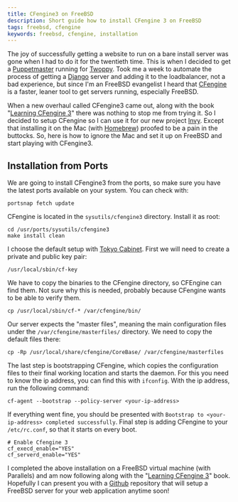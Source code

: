 ```yaml
---
title: CFengine3 on FreeBSD
description: Short guide how to install CFengine 3 on FreeBSD
tags: freebsd, cfengine
keywords: freebsd, cfengine, installation
---
```


The joy of successfully getting a website to run on a bare install server was
gone when I had to do it for the twentieth time. This is when I decided to get
a [Puppetmaster] running for [Twoppy]. Took me a week to automate the process
of getting a [Django] server and adding it to the loadbalancer, not a bad
experience, but since I'm an FreeBSD evangelist I heard that [CFengine] is a
faster, leaner tool to get servers running, especially FreeBSD.

When a new overhaul called CFengine3 came out, along with the book
"[Learning CFengine 3]" there was nothing to stop me from trying it. So I
decided to setup CFengine so I can use it for our new project [Invy]. Except
that installing it on the Mac (with [Homebrew]) proofed to be a pain in the
buttocks. So, here is how to ignore the Mac and set it up on FreeBSD and start
playing with CFengine3.

## Installation from Ports

We are going to install CFengine3 from the ports, so make sure you have the
latest ports available on your system. You can check with:

    portsnap fetch update
    
CFengine is located in the `sysutils/cfengine3` directory. Install it as root:

    cd /usr/ports/sysutils/cfengine3
    make install clean
    
I choose the default setup with [Tokyo Cabinet]. First we will need to create
a private and public key pair:

    /usr/local/sbin/cf-key
    
We have to copy the binaries to the CFengine directory, so CFEngine can find
them. Not sure why this is needed, probably because CFengine wants to be able
to verify them.

    cp /usr/local/sbin/cf-* /var/cfengine/bin/
    
Our server expects the "master files", meaning the main configuration files
under the `/var/cfengine/masterfiles/` directory. We need to copy the default
files there:

    cp -Rp /usr/local/share/cfengine/CoreBase/ /var/cfengine/masterfiles
    
The last step is bootstrapping CFengine, which copies the configuration files
to their final working location and starts the daemon. For this you need to
know the ip address, you can find this with `ifconfig`. With the ip address,
run the following command:

    cf-agent --bootstrap --policy-server <your-ip-address>
    
If everything went fine, you should be presented with `Bootstrap to
<your-ip-address> completed successfully`. Final step is adding CFengine to
your `/etc/rc.conf`, so that it starts on every boot.

    # Enable Cfengine 3
    cf_execd_enable="YES"
    cf_serverd_enable="YES"
    
I completed the above installation on a FreeBSD virtual machine (with
Parallels) and am now following along with the "[Learning CFengine 3]"
book. Hopefully I can present you with a [Github] repository that will setup a
FreeBSD server for your web application anytime soon!

[Puppetmaster]: http://puppetlabs.com/ "Puppet labs homepage"
[Twoppy]: http://www.twoppy.com/ "Twoppy homepage"
[Django]: https://www.djangoproject.com/ "Django homepage"
[CFengine]: http://cfengine.com/ "CFengine homepage"
[Learning CFengine 3]: http://www.amazon.com/dp/1449312209/?tag=wunki-20 "Amazon Affiliated link to Learning CFengine 3"
[Invy]: https://www.invyapp.com/ "Invy homepage"
[Homebrew]: https://github.com/mxcl/homebrew "Homebrew on Github"
[Tokyo Cabinet]: http://fallabs.com/tokyocabinet/ "Tokyo Cabinet homepage"
[Github]: https://github.com/wunki "Wunki on Github"
